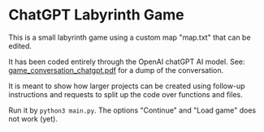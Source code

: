 # ChatGPT Labyrinth Game

This is a small labyrinth game using a custom map "map.txt" that can be edited.

It has been coded entirely through the OpenAI chatGPT AI model. See: [game_conversation_chatgpt.pdf](game_conversation_chatgpt.pdf) for a dump of the conversation.

It is meant to show how larger projects can be created using follow-up instructions and requests to split up the code over functions and files.

Run it by `python3 main.py`. The options "Continue" and "Load game" does not work (yet).
